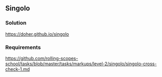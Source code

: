 ## Singolo

### Solution
https://doher.github.io/singolo
### Requirements

https://github.com/rolling-scopes-school/tasks/blob/master/tasks/markups/level-2/singolo/singolo-cross-check-1.md